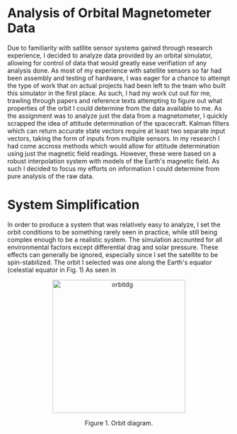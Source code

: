 # Analysis of Orbital Magnetometer Data

Due to familiarity with satllite sensor systems gained through research experience, I decided to analyze data provided by an orbital simulator, allowing for control of data that would greatly ease verifiation of any analysis done. As most of my experience with satellite sensors so far had been assembly and testing of hardware, I was eager for a chance to attempt the type of work that on actual projects had been left to the team who built this simulator in the first place. As such, I had my work cut out for me, trawling through papers and reference texts attempting to figure out what properties of the orbit I could determine from the data available to me. As the assignment was to analyze just the data from a magnetometer, I quickly scrapped the idea of attitude determination of the spacecraft. Kalman filters which can return accurate state vectors require at least two separate input vectors, taking the form of inputs from multiple sensors. In my research I had come accross methods which would allow for attitude determination using just the magnetic field readings. However, these were based on a robust interpolation system with models of the Earth's magnetic field. As such I decided to focus my efforts on information I could determine from pure analysis of the raw data.

# System Simplification

In order to produce a system that was relatively easy to analyze, I set the orbit conditions to be something rarely seen in practice, while still being complex enough to be a realistic system. The simulation accounted for all environmental factors  except differential drag and solar pressure. These effects can generally be ignored, especially since I set the satellite to be spin-stabilized. The orbit I selected was one along the Earth's equator (celestial equator in Fig. 1) As seen in 

<p align="center">
 <img width="300" alt="orbitdg" src="https://github.com/ubsuny/data-analysis-final20/tree/main/Orbital_Magnetometer/images/orbitdiagram">  
<p align="center">Figure 1. Orbit diagram.
